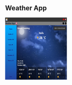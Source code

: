 <h2>Weather App</h2>
<img src="https://github.com/avivper/Weather/blob/main/Images/night.png" width="200" height="200" />
